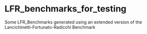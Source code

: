 # LFR_benchmarks_for_testing
Some LFR_Benchmarks generated using an extended version of the Lancichinetti-Fortunato-Radicchi Benchmark   
